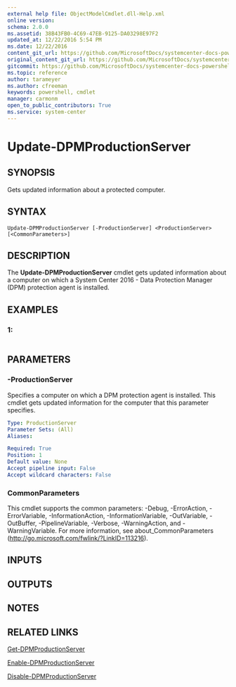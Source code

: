 ```yaml
---
external help file: ObjectModelCmdlet.dll-Help.xml
online version: 
schema: 2.0.0
ms.assetid: 38B43FB0-4C69-47EB-9125-DA03298E97F2
updated_at: 12/22/2016 5:54 PM
ms.date: 12/22/2016
content_git_url: https://github.com/MicrosoftDocs/systemcenter-docs-powershell/blob/master/systemcenter-cmdlets/SystemCenter2016/DataProtectionManager/vlatest/Update-DPMProductionServer.md
original_content_git_url: https://github.com/MicrosoftDocs/systemcenter-docs-powershell/blob/master/systemcenter-cmdlets/SystemCenter2016/DataProtectionManager/vlatest/Update-DPMProductionServer.md
gitcommit: https://github.com/MicrosoftDocs/systemcenter-docs-powershell/blob/17c3a51bd892aad46c731d9f381f0704b4815004/systemcenter-cmdlets/SystemCenter2016/DataProtectionManager/vlatest/Update-DPMProductionServer.md
ms.topic: reference
author: tarameyer
ms.author: cfreeman
keywords: powershell, cmdlet
manager: carmonm
open_to_public_contributors: True
ms.service: system-center
---
```


# Update-DPMProductionServer

## SYNOPSIS
Gets updated information about a protected computer.

## SYNTAX

```
Update-DPMProductionServer [-ProductionServer] <ProductionServer> [<CommonParameters>]
```

## DESCRIPTION
The **Update-DPMProductionServer** cmdlet gets updated information about a computer on which a System Center 2016 - Data Protection Manager (DPM) protection agent is installed.

## EXAMPLES

### 1:
```

```

## PARAMETERS

### -ProductionServer
Specifies a computer on which a DPM protection agent is installed.
This cmdlet gets updated information for the computer that this parameter specifies.

```yaml
Type: ProductionServer
Parameter Sets: (All)
Aliases: 

Required: True
Position: 1
Default value: None
Accept pipeline input: False
Accept wildcard characters: False
```

### CommonParameters
This cmdlet supports the common parameters: -Debug, -ErrorAction, -ErrorVariable, -InformationAction, -InformationVariable, -OutVariable, -OutBuffer, -PipelineVariable, -Verbose, -WarningAction, and -WarningVariable. For more information, see about_CommonParameters (http://go.microsoft.com/fwlink/?LinkID=113216).

## INPUTS

## OUTPUTS

## NOTES

## RELATED LINKS

[Get-DPMProductionServer](xref:SystemCenter2016/DataProtectionManager/vlatest/Get-DPMProductionServer.md)

[Enable-DPMProductionServer](xref:SystemCenter2016/DataProtectionManager/vlatest/Enable-DPMProductionServer.md)

[Disable-DPMProductionServer](xref:SystemCenter2016/DataProtectionManager/vlatest/Disable-DPMProductionServer.md)

